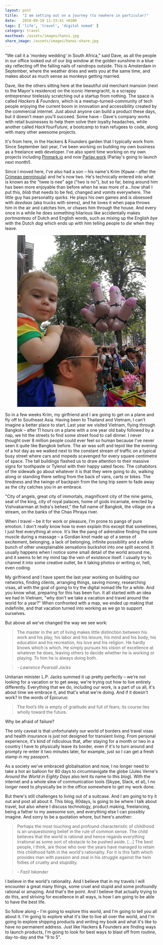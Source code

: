 ```yaml
---
layout: post
title:  "I am setting out on a journey (to nowhere in particular)"
date:   2018-09-10 11:33:41 +0200
tags: [ 'life', 'travel', 'digital nomad' ]
category: travel
masthead: /assets/images/hanoi.jpg
share_image: /assets/images/hanoi-share.jpg
---
```

"We call it a 'monkey wedding' in South Africa," said Dave, as all the people in our office looked out of our big window at the golden sunshine in a blue sky reflecting off the falling nails of raindrops outside. This is Amsterdam in September, where the weather dries and wets you at the same time, and makes about as much sense as monkeys getting married.

Dave, like the others sitting here at the beautiful old merchant mansion (next to the Mayor's residence) on the iconic Herengracht, is a scrappy entrepreneur tirelessly scratching out a startup from nothing. The space is called _Hackers & Founders_, which is a meetup-turned-community of tech people enjoying the current boom in innovation and accessibility created by the commercial internet. Just about anyone can build a product these days, but it doesn't mean you'll succeed. Some have – Dave's company works with retail businesses to help them solve their loyalty headaches, while another called _HackYourFuture_, a bootcamp to train refugees to code, along with many other awesome projects.

It's from here, in the Hackers & Founders garden that I typically work from. Since September last year, I've been working on building my own business as a freelance web developer. I've also spent time working on my own projects including [Pinmark.io](https://pinmark.io) and now [Parlay.work](https://parlay.work) (Parlay's going to launch next month!).

Since I moved here, I've also had a son – his name's Krim (Крым – after the [Crimean penninsula](https://en.wikipedia.org/wiki/Crimea)) and he's now two. He's technically entered into what is known as the "twee is nee" age ("two is no"), but so far, being around him has been more enjoyable than before when he was more of a...how shall I put this, _blob_ that needs to be fed, changed and vomits everywhere. The little guy has personality quirks. He plays his own games and is obsessed with _deedaas_ (aka trucks with sirens), and he loves it when papa throws him in the air and catches him, or chases him through the house. And every once in a while he does something hilarious like accidentally makes _portmanteau_ of Dutch and English words, such as mixing up the English _bye_ with the Dutch _dag_ which ends up with him telling people to _die_ when they leave.

<figure class="centered">
  <img src="/assets/images/pooson-at-pride.jpg" alt="Krim and I at Pride 2018, Amsterdam">
</figure>

So in a few weeks Krim, my girlfriend and I are going to get on a plane and fly off to Southeast Asia. Having been to Thailand and Vietnam, I can't imagine a better place to start. Last year we visited Vietnam, flying through Bangkok – after 11 hours on a plane with a one year old baby followed by a nap, we hit the streets to find some street food to call dinner. I never thought over 8 million people could ever feel so human because I've never seen it quite like Bangkok before. The air was soft and tepid like the evening of a hot day as we walked next to the constant stream of traffic on a typical busy street where cars and mopeds scavenged for every square centimetre of space. The tall buildings flashed us to draw attention to their massive signs for toothpaste or Tylenol with their happy sated faces. The cohabitors of the sidewalk go about whatever it is that they were going to do, walking along or standing there selling from the back of vans, carts or bikes. The tiredness and the twinge of backpain from the long trip seem to fade away as the city catches you in an embrace.

"City of angels, great city of immortals, magnificent city of the nine gems, seat of the king, city of royal palaces, home of gods incarnate, erected by Vishvakarman at Indra's behest," the full name of Bangkok, the village on a stream, on the banks of the Chao Phraya river.

When I travel – be it for work or pleasure, I'm prone to pangs of pure emotion. I don't really know how to even explain this except that sometimes, I just feel everything at once. It's like the pang of adrenaline finding the sore muscle during a massage – a Gordian knot made up of a sense of excitement, belonging, a lack of belonging, infinite possibility and a whole bunch of other unexplainable sensations buckshot into one split second. It usually happens when I notice some small detail of the world around me, and it seems to let my mind tap the vein of existence itself. I usually try to channel it into some creative outlet, be it taking photos or writing or, hell, even coding.

My girlfriend and I have spent the last year working on building our networks, finding clients, arranging things, saving money, researching visas, all with the goal of going to try the digital nomad life for a while. And you know what, preparing for this has been fun. It all started with an idea we had in Vietnam, "why don't we take a vacation and travel around the world for a year?" When confronted with a map, we ended up making that indefinite, and that vacation turned into working as we go to support ourselves.

But above all we've changed the way we see work:

> The master in the art of living makes little distinction between his work and his play, his labor and his leisure, his mind and his body, his education and his recreation, his love and his religion. He hardly knows which is which. He simply pursues his vision of excellence at whatever he does, leaving others to decide whether he is working or playing. To him he is always doing both.

> _- Lawrence Pearsall Jacks_

Unitarian minister L.P. Jacks summed it up pretty perfectly – we're not looking for a vacation or to get away, we're trying out how to live entirely differently. Everything that we do, including our work, is a part of us all, it's about time we embrace it, and that's what we're doing. And if it doesn't work? In the words of Epicurus:

> The fool’s life is empty of gratitude and full of fears; its course lies wholly toward the future.

Why be afraid of failure?

The only caveat is that unfortunately our world of borders and travel visas and health insurance is just not designed for transient living. From personal experience, it's kind of ridiculous that, after staying for a month or two in a country I have to physically leave its border, even if it's to turn around and prompty re-enter it two minutes later, for example, just so I can get a fresh stamp in my passport.

As a society we've embraced globalisation and now, I no longer need to take a hot air balloon for 80 days to circumnavigate the globe (Jules Verne's _Around the World in Eighty Days_ also lent its name to this blog). With the internet and a whole slew of communication tools (Skype, Slack, et al), I no longer need to physically be in the office somewhere to get my work done.

But there's still challenges to living out of a suitcase. And I am going to try it out and post all about it. This blog, 80days, is going to be where I talk about travel, but also where I discuss technology, product making, freelancing, being a father to my awesome son, and everything else I can possibly imagine. And sorry to be a quotation whore, but here's another:

> Perhaps the most touching and profound characteristic of childhood is an unquestioning belief in the rule of common sense. The child believes that the world is rational and hence regards everything irrational as some sort of obstacle to be pushed aside. [...] The best people, I think, are those who over the years have managed to retain this childhood faith in the world's rationality. For it is this faith which provides man with passion and zeal in his struggle against the twin follies of cruelty and stupidity.

> _- Fazil Iskander_

I believe in the world's rationality. And I believe that in my travels I will encounter a great many things, some cruel and stupid and some profoundly rational or amazing. And that's the point. And I believe that actually trying to do this, and striving for excellence in all ways, is how I am going to be able to have the best life.

So follow along – I'm going to explore this world, and I'm going to tell you all about it. I'm going to explore what it's like to live all over the world, and I'm going to explore shipping products and writing my book and what it's like to have no permanent address. Just like Hackers & Founders are finding ways to launch products, I'm going to look for best ways to blast off from routine, day-to-day and the "9 to 5".
